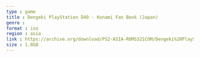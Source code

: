 ```yaml
---
type : game
title : Dengeki PlayStation D40 - Konami Fan Book (Japan)
genre : 
format : iso
region : asia
link : https://archive.org/download/PS2-ASIA-ROMS321COM/Dengeki%20PlayStation%20D40%20-%20Konami%20Fan%20Book%20%28Japan%29.7z
size : 1.8GB
---
```

